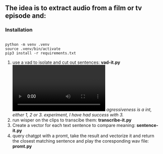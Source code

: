 <h2>The idea is to extract audio from a film or tv episode and:</h2>

<h3>Installation</h3>

```

python -m venv .venv
source .venv/bin/activate
pip3 install -r requirements.txt

```

1. use a vad to isolate and cut out sentences: <b>vad-it.py <agressiveness> <video file></b> <i>agressiveness is a int, either 1, 2 or 3. experiment, I have had success with 3.</i>
2. run wisper on the clips to transcibe them: <b>transcribe-it.py</b>
3. Create a vector for each text sentence to compare meaning: <b>sentence-it.py</b>
4. query chatgpt with a promt, take the result and vectorize it and return the closest matching sentence and play the coresponding wav file: <b>promt.py</b>
